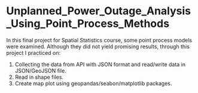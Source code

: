 # Unplanned_Power_Outage_Analysis_Using_Point_Process_Methods
In this final project for Spatial Statistics course, some point process models were examined.
Although they did not yield promising results, through this project I practiced on:
1. Collecting the data from API with JSON format and read/write data in JSON/GeoJSON file.
2. Read in shape files.
3. Create map plot using geopandas/seabon/matplotlib packages.
